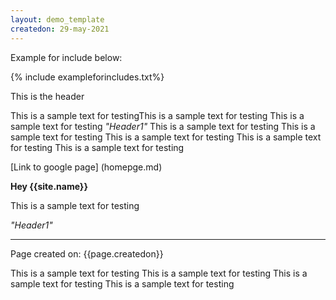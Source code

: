 ```yaml
---
layout: demo_template
createdon: 29-may-2021
---
```

Example for include below:

{% include exampleforincludes.txt%}

This is the header

This is a sample text for testingThis is a sample text for testing
This is a sample text for testing
_"Header1"_
This is a sample text for testing
This is a sample text for testing
This is a sample text for testing
This is a sample text for testing
This is a sample text for testing

[Link to google page] (homepge.md)

**Hey {{site.name}}**

This is a sample text for testing

_"Header1"_

-------
Page created on: {{page.createdon}}

This is a sample text for testing
This is a sample text for testing
This is a sample text for testing
This is a sample text for testing


